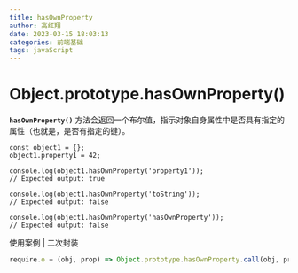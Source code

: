 ```yaml
---
title: hasOwnProperty
author: 高红翔
date: 2023-03-15 18:03:13
categories: 前端基础
tags: javaScript
---
```


# Object.prototype.hasOwnProperty()

**`hasOwnProperty()`** 方法会返回一个布尔值，指示对象自身属性中是否具有指定的属性（也就是，是否有指定的键）。

```JS
const object1 = {};
object1.property1 = 42;

console.log(object1.hasOwnProperty('property1'));
// Expected output: true

console.log(object1.hasOwnProperty('toString'));
// Expected output: false

console.log(object1.hasOwnProperty('hasOwnProperty'));
// Expected output: false

```

使用案例 | 二次封装

```js
require.o = (obj, prop) => Object.prototype.hasOwnProperty.call(obj, prop)
```
